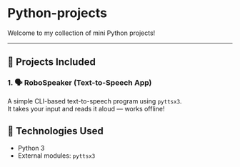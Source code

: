 # Python-projects

Welcome to my collection of mini Python projects!  

---

## 📂 Projects Included

### 1. 🗣️ RoboSpeaker (Text-to-Speech App)
A simple CLI-based text-to-speech program using `pyttsx3`.  
It takes your input and reads it aloud — works offline!

## 🧰 Technologies Used

- Python 3
- External modules: `pyttsx3`



